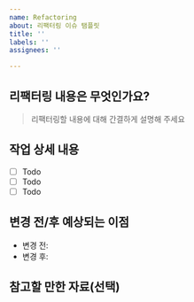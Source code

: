 ```yaml
---
name: Refactoring
about: 리팩터링 이슈 탬플릿
title: ''
labels: ''
assignees: ''

---
```


## 리팩터링 내용은 무엇인가요?

> 리팩터링할 내용에 대해 간결하게 설명해 주세요

## 작업 상세 내용

- [ ] Todo
- [ ] Todo
- [ ] Todo

## 변경 전/후 예상되는 이점

- 변경 전: 
- 변경 후: 

## 참고할 만한 자료(선택)
